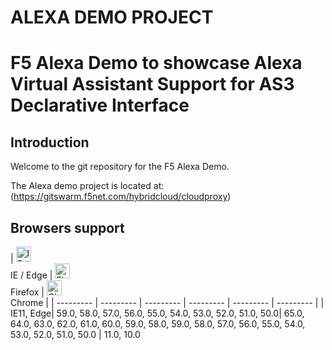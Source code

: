 # ALEXA DEMO PROJECT

# F5 Alexa Demo to showcase Alexa Virtual Assistant Support for AS3 Declarative Interface 

## Introduction

Welcome to the git repository for the F5 Alexa Demo.  

The Alexa demo project is located at:
(https://gitswarm.f5net.com/hybridcloud/cloudproxy)

## Browsers support

| [<img src="https://raw.githubusercontent.com/alrra/browser-logos/master/src/edge/edge_48x48.png" alt="IE / Edge" width="24px" height="24px" />](http://godban.github.io/browsers-support-badges/)</br>IE / Edge | [<img src="https://raw.githubusercontent.com/alrra/browser-logos/master/src/firefox/firefox_48x48.png" alt="Firefox" width="24px" height="24px" />](http://godban.github.io/browsers-support-badges/)</br>Firefox | [<img src="https://raw.githubusercontent.com/alrra/browser-logos/master/src/chrome/chrome_48x48.png" alt="Chrome" width="24px" height="24px" />](http://godban.github.io/browsers-support-badges/)</br>Chrome |
| --------- | --------- | --------- | --------- | --------- | --------- |
| IE11, Edge| 59.0, 58.0, 57.0, 56.0, 55.0, 54.0, 53.0, 52.0, 51.0, 50.0| 65.0, 64.0, 63.0, 62.0, 61.0, 60.0, 59.0, 58.0, 59.0, 58.0, 57.0, 56.0, 55.0, 54.0, 53.0, 52.0, 51.0, 50.0 | 11.0, 10.0
